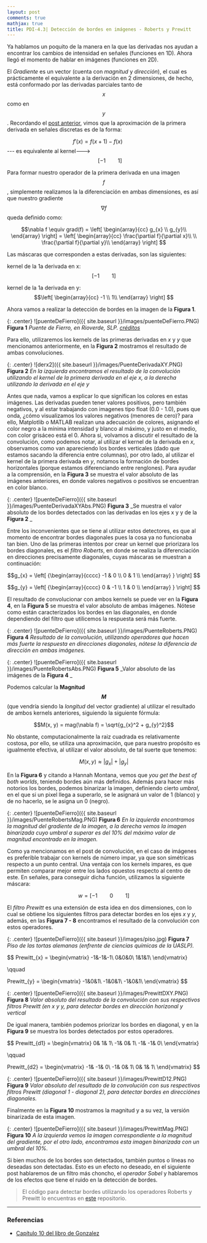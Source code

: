 ```yaml
---
layout: post
comments: true
mathjax: true
title: PDI-4.3| Detección de bordes en imágenes - Roberts y Prewitt
---
```


Ya hablamos un poquito de la manera en la que las derivadas nos ayudan a encontrar los cambios de intensidad en señales (funciones en 1D). Ahora llegó el momento de hablar en imágenes (funciones en 2D). 

El _Gradiente_ es un vector (cuenta con _magnitud_ y _dirección_), el cual es prácticamente el equivalente a la derivación en 2 dimensiones, de hecho, está conformado por las derivadas parciales tanto de $$x$$ como en $$y$$. Recordando el [post anterior](https://bryanmed.github.io/DerivadasBordes/), vimos que la aproximación de la primera derivada en señales discretas es de la forma:

$$f'(x) = f(x + 1) - f(x) \qquad$$         --- es equivalente al kernel--->          $$\qquad [-1 \qquad 1]$$

Para formar nuestro operador de la primera derivada en una imagen $$f$$, simplemente realizamos la la diferenciación en ambas dimensiones, es así que nuestro gradiente $$\nabla f$$ queda definido como:

$$\nabla f \equiv grad(f) = 
\left[ \begin{array}{cc} 
g_{x} \\
g_{y}\\
\end{array} \right] = 
\left[ \begin{array}{cc}
\frac{\partial f}{\partial x}\\ \\
\frac{\partial f}{\partial y}\\
\end{array} \right]
$$

Las máscaras que corresponden a estas derivadas, son las siguientes:

kernel de la 1a derivada en x: $$[-1 \qquad 1]$$

kernel de la 1a derivada en y:
$$\left[ \begin{array}{cc}
-1 \\
1\\
\end{array} \right]
$$

Ahora vamos a realizar la detección de bordes en la imagen de la __Figura 1__.

{: .center} 
![puenteDeFierro]({{ site.baseurl }}/images/puenteDeFierro.PNG) 
__Figura 1__ _Puente de Fierro, en Rioverde, SLP. [créditos](https://commons.wikimedia.org/wiki/File:Puente_de_Fierro_de_Rioverde_SLP.JPG)_

Para ello, utilizaremos los kernels de las primeras derivadas en _x_ y _y_ que mencionamos anteriormente, en la __Figura 2__ mostramos el resultado de ambas convoluciones.

{: .center} 
![derx2]({{ site.baseurl }}/images/PuenteDerivadaXY.PNG) 
__Figura 2__ _En la izquierda encontramos el resultado de la convolución utilizando el kernel de la primera derivada en el eje x, a la derecha utilizando la derivada en el eje y_

Antes que nada, vamos a explicar lo que significan los colores en estas imágenes. Las derivadas pueden tener valores positivos, pero también negativos, y al estar trabajando con imagenes tipo float (0.0 - 1.0), pues que onda, ¿cómo visualizamos los valores negativos (menores de cero)? para ello, Matplotlib o MATLAB realizan una adecuación de colores, asignando el color negro a la mínima intensidad y blanco al máximo, y justo en el medio, con color grisáceo está el 0. Ahora si, volvamos a discutir el resultado de la convolución, como podemos notar, al utilizar el kernel de la derivada en _x_, observamos como van apareciendo los bordes verticales (dado que estamos sacando la diferencia entre columnas), por otro lado, al utilizar el kernel de la primera derivada en _y_, notamos la formación de bordes horizontales (porque estamos diferenciando entre renglones). Para ayudar a la comprensión, en la __Figura 3__ se muestra el valor absoluto de las imágenes anteriores, en donde valores negativos o positivos se encuentran en color blanco.

{: .center} 
![puenteDeFierro]({{ site.baseurl }}/images/PuenteDerivadaXYAbs.PNG) 
__Figura 3__ _Se muestra el valor absoluto de los bordes detectados con las derivadas en los ejes x y y de la __Figura 2__ _

Entre los inconvenientes que se tiene al utilizar estos detectores, es que al momento de encontrar bordes diagonales pues la cosa ya no funcionaba tan bien. Uno de las primeras intentos por crear un kernel que priorizara los bordes diagonales, es el _filtro Roberts_, en donde se realiza la diferenciación en direcciones precisamente diagonales, cuyas máscaras se muestran a continuación:

$$g_{x} = 
\left[ {\begin{array}{cccc}
-1 & 0 \\
0 & 1 \\
\end{array} } \right]
$$

$$g_{y} = 
\left[ {\begin{array}{cccc}
0 & -1 \\
1 & 0 \\
\end{array} } \right]
$$

El resultado de convolucionar con ambos kernels se puede ver en la __Figura 4__, en la __Figura 5__ se muestra el valor absoluto de ambas imágenes. Nótese como están caracterizados los bordes en las diagonales, en donde dependiendo del filtro que utilicemos la respuesta será más fuerte.

{: .center} 
![puenteDeFierro]({{ site.baseurl }}/images/PuenteRoberts.PNG) 
__Figura 4__ _Resultado de la convolución, utilizando operadores que hacen más fuerte la respuesta en direcciones diagonales, nótese la diferencia de dirección en ambas imágenes._

{: .center} 
![puenteDeFierro]({{ site.baseurl }}/images/PuenteRobertsAbs.PNG) 
__Figura 5__ _Valor absoluto de las imágenes de la __Figura 4__ _

Podemos calcular la __Magnitud $$M$$__ (que vendría siendo la _longitud_ del vector gradiente) al utilizar el resultado de ambos kernels anteriores, siguiendo la siguiente fórmula:

$$M(x, y) = mag(\nabla f) = \sqrt{g_{x}^2 + g_{y}^2}$$

No obstante, computacionalmente la raiz cuadrada es relativamente costosa, por ello, se utiliza una aproximación, que para nuestro propósito es igualmente efectiva, al utilizar el valor absoluto, de tal suerte que tenemos:

$$M(x, y) \approx |g_{x}| + |g_{y}| $$

En la __Figura 6__ y citando a Hannah Montana, vemos que _you get the best of both worlds_, teniendo bordes aún más definidos. Además para hacer más notorios los bordes, podemos binarizar la imagen, definiendo cierto _umbral_, en el que si un pixel llega a superarlo, se le asignará un valor de 1 (blanco) y de no hacerlo, se le asigna un 0 (negro). 

{: .center} 
![puenteDeFierro]({{ site.baseurl }}/images/PuenteRobertsMag.PNG) 
__Figura 6__ _En la izquierda encontramos la magnitud del gradiente de la imagen, a la derecha vemos la imagen binarizada cuyo umbral a superar es del 10% del máximo valor de magnitud encontrado en la imagen._

Como ya mencionamos en el post de convolución, en el caso de imágenes es preferible trabajar con kernels de número impar, ya que son simétricas respecto a un punto central. Una ventaja con los kernels impares, es que permiten comparar mejor entre los lados opuestos respecto al centro de este. En señales, para conseguir dicha función, utilizamos la siguiente máscara:

$$w = [-1 \qquad 0 \qquad 1] $$

El _filtro Prewitt_ es  una extensión de esta idea en dos dimensiones, con lo cual se obtiene los siguientes filtros para detectar bordes en los ejes _x_ y _y_, además, en las __Figura 7 - 8__ encontramos el resultado de la convolución con estos operadores.

{: .center} 
![puenteDeFierro]({{ site.baseurl }}/images/piso.jpg) 
__Figura 7__ _Piso de las tortas alemanas (enfrente de ciencias químicas de la UASLP)._

$$
Prewitt_{x} = \begin{vmatrix}
-1&-1&-1\\
0&0&0\\
1&1&1\\
\end{vmatrix}

\qquad

Prewitt_{y} = \begin{vmatrix}
-1&0&1\\
-1&0&1\\
-1&0&1\\
\end{vmatrix}
$$

{: .center} 
![puenteDeFierro]({{ site.baseurl }}/images/PrewittDXY.PNG) 
__Figura 8__ _Valor absoluto del resultado de la convolución con sus respectivos filtros Prewitt (en _x_ y _y_, para detectar bordes en dirección horizonal y vertical_

De igual manera, también podemos priorizar los bordes en diagonal, y en la __Figura 9__ se muestra los bordes detectados por estos operadores.

$$
Prewitt_{d1} = \begin{vmatrix}
 0&  1&  1\\
-1&  0&  1\\
-1& -1&  0\\
\end{vmatrix}

\qquad

Prewitt_{d2} = \begin{vmatrix}
 -1& -1&  0\\
 -1&  0&  1\\
  0&  1&  1\\
\end{vmatrix}
$$

{: .center} 
![puenteDeFierro]({{ site.baseurl }}/images/PrewittD12.PNG) 
__Figura 9__ _Valor absoluto del resultado de la convolución con sus respectivos filtros Prewitt (_diagonal 1 - diagonal 2_), para detectar bordes en direcciónes diagonales._

Finalmente en la __Figura 10__ mostramos la magnitud y a su vez, la versión binarizada de esta imagen.

{: .center} 
![puenteDeFierro]({{ site.baseurl }}/images/PrewittMag.PNG) 
__Figura 10__ _A la izquierda vemos la imagen correspondiente a la magnitud del gradiente, por el otro lado, encontramos esta imagen binarizada con un umbral del 10%._

Si bien muchos de los bordes son detectados, también puntos o líneas no deseadas son detectadas. Esto es un efecto no deseado, en el siguiente post hablaremos de un filtro más choncho, el _operador Sobel_ y hablaremos de los efectos que tiene el ruido en la detección de bordes.

> El código para detectar bordes utilizando los operadores Roberts y Prewitt lo encuentras en [este](https://github.com/BryanMed/Procesamiento-de-imagen/tree/master/4.3%20detector%20de%20bordes%20imagenes%20-%20roberts%20y%20prewitt) repositorio.

______

### Referencias

* [Capítulo 10 del libro de Gonzalez](https://www.amazon.com/Digital-Image-Processing-Rafael-Gonzalez/dp/0133356728)























